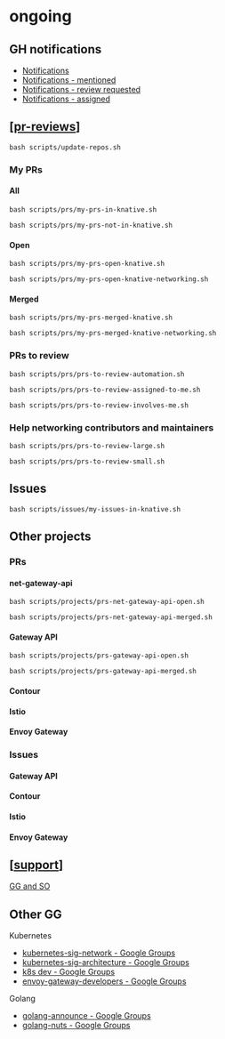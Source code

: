 # ongoing

## GH notifications
- [Notifications](https://github.com/notifications?query=is%3Aunread)
- [Notifications - mentioned](https://github.com/notifications?query=reason%3Amention)
- [Notifications - review requested](https://github.com/notifications?query=reason%3Areview-requested)
- [Notifications - assigned](https://github.com/notifications?query=reason%3Aassign)

## [[pr-reviews]]
```
bash scripts/update-repos.sh
```

### My PRs
#### All
```
bash scripts/prs/my-prs-in-knative.sh
```
```
bash scripts/prs/my-prs-not-in-knative.sh
```

#### Open
```
bash scripts/prs/my-prs-open-knative.sh
```
```
bash scripts/prs/my-prs-open-knative-networking.sh
```

#### Merged
```
bash scripts/prs/my-prs-merged-knative.sh
```
```
bash scripts/prs/my-prs-merged-knative-networking.sh
```

### PRs to review
```
bash scripts/prs/prs-to-review-automation.sh
```
```
bash scripts/prs/prs-to-review-assigned-to-me.sh
```
```
bash scripts/prs/prs-to-review-involves-me.sh
```
### Help networking contributors and maintainers
```
bash scripts/prs/prs-to-review-large.sh
```
```
bash scripts/prs/prs-to-review-small.sh
```

## Issues
```
bash scripts/issues/my-issues-in-knative.sh
```

## Other projects
### PRs
#### net-gateway-api
```
bash scripts/projects/prs-net-gateway-api-open.sh
```
```
bash scripts/projects/prs-net-gateway-api-merged.sh
```
#### Gateway API
```
bash scripts/projects/prs-gateway-api-open.sh
```
```
bash scripts/projects/prs-gateway-api-merged.sh
```

#### Contour

#### Istio

#### Envoy Gateway

### Issues
#### Gateway API
#### Contour

#### Istio

#### Envoy Gateway

## [[support]]
[GG and SO](https://raindrop.io/carlisia/community-support-24917036)

## Other GG
Kubernetes
- [kubernetes-sig-network - Google Groups](https://groups.google.com/g/kubernetes-sig-network)
- [kubernetes-sig-architecture - Google Groups](https://groups.google.com/g/kubernetes-sig-architecture)
- [k8s dev - Google Groups](https://groups.google.com/a/kubernetes.io/g/dev)
- [envoy-gateway-developers - Google Groups](https://groups.google.com/g/envoy-gateway-developers)

Golang
- [golang-announce - Google Groups](https://groups.google.com/g/golang-announce)
- [golang-nuts - Google Groups](https://groups.google.com/g/golang-nuts)

[//begin]: # "Autogenerated link references for markdown compatibility"
[pr-reviews]: ../contributions/pr-reviews.md "pr reviews"
[support]: support.md "support"
[//end]: # "Autogenerated link references"